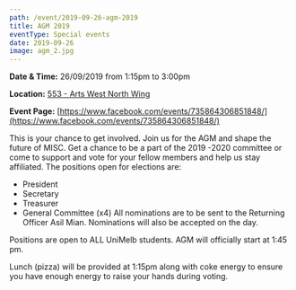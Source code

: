 ```yaml
---
path: /event/2019-09-26-agm-2019
title: AGM 2019
eventType: Special events
date: 2019-09-26
image: agm_2.jpg
---
```


**Date & Time:** 26/09/2019 from 1:15pm to 3:00pm

**Location:** [553 - Arts West North Wing](https://maps.unimelb.edu.au/parkville/building/148a)

**Event Page:** [https://www.facebook.com/events/735864306851848/](https://www.facebook.com/events/735864306851848/)


This is your chance to get involved. 
Join us for the AGM and shape the future of MISC. 
Get a chance to be a part of the 2019 -2020 committee or come to support and vote for your fellow members and help us stay affiliated.
The positions open for elections are:
- President
- Secretary
- Treasurer
- General Committee (x4)
All nominations are to be sent to the Returning Officer Asil Mian. Nominations will also be accepted on the day.

Positions are open to ALL UniMelb students. 
AGM will officially start at 1:45 pm. 

Lunch (pizza) will be provided at 1:15pm along with coke energy to ensure you have enough energy to raise your hands during voting. 